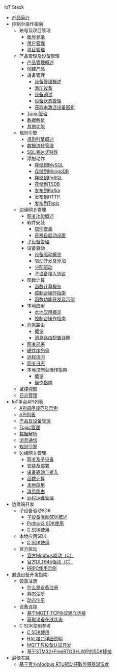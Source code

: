 <div class="sidebar_title icon__uiotstack"> IoT Stack</div>      

* [产品简介](/uiot-stack/产品简介)
* 控制台操作指南
  * 账号及项目管理
    * [账号登录](/uiot-stack/控制台操作指南/账号及项目管理/账号登录)
    * [用户管理](/uiot-stack/控制台操作指南/账号及项目管理/用户管理)
    * [项目管理](/uiot-stack/控制台操作指南/账号及项目管理/项目管理)
  * 产品管理及设备管理
    * [产品管理概述](/uiot-stack/控制台操作指南/产品管理/产品管理概述)
    * [创建产品](/uiot-stack/控制台操作指南/产品管理/创建产品)
    * 设备管理
      * [设备管理概述](/uiot-stack/控制台操作指南/产品管理/设备管理/设备管理概述)
      * [添加设备](/uiot-stack/控制台操作指南/产品管理/设备管理/添加设备)
      * [设备调试](/uiot-stack/控制台操作指南/产品管理/设备管理/设备调试)
      * [设备状态管理](/uiot-stack/控制台操作指南/产品管理/设备管理/设备状态管理)
      * [获取未激活设备密钥](/uiot-stack/控制台操作指南/产品管理/设备管理/获取未激活设备密钥)
    * [Topic管理](/uiot-stack/控制台操作指南/产品管理/Topic管理)
    * [数据解析](/uiot-stack/控制台操作指南/产品管理/数据解析)
    * [其他功能](/uiot-stack/控制台操作指南/产品管理/其他功能)
  * 规则引擎
    * [规则引擎概述](/uiot-stack/控制台操作指南/规则引擎/规则引擎概览)
    * [数据流转管理](/uiot-stack/控制台操作指南/规则引擎/数据流转管理)
    * [SQL表达式特性](/uiot-stack/控制台操作指南/规则引擎/SQL表达式特性)
    * 添加动作
      * [存储到MySQL](/uiot-stack/控制台操作指南/规则引擎/添加动作/存储到MySQL)
      * [存储到MongoDB](/uiot-stack/控制台操作指南/规则引擎/添加动作/存储到MongoDB)
      * [存储到PgSQL](/uiot-stack/控制台操作指南/规则引擎/添加动作/存储到PgSQL)
      * [存储到TSDB](/uiot-stack/控制台操作指南/规则引擎/添加动作/存储到TSDB)
      * [发布到Kafka](/uiot-stack/控制台操作指南/规则引擎/添加动作/发布到Kafka)
      * [发布到HTTP](/uiot-stack/控制台操作指南/规则引擎/添加动作/发布到HTTP)
      * [发布到Topic](/uiot-stack/控制台操作指南/规则引擎/添加动作/发布到Topic)
  * 边缘网关管理
    * [网关功能概述](/uiot-stack/控制台操作指南/网关管理/网关功能概述)
    * 软件安装
      * [软件安装](/uiot-stack/控制台操作指南/网关管理/软件安装/软件安装)
      * [开机自启动设置](/uiot-stack/控制台操作指南/网关管理/软件安装/开机自启动设置)
    * [子设备管理](/uiot-stack/控制台操作指南/网关管理/子设备管理)
    * 设备驱动
      * [设备驱动概览](/uiot-stack/控制台操作指南/网关管理/设备驱动/设备驱动概览)
      * [驱动开发及添加](/uiot-stack/控制台操作指南/网关管理/设备驱动/驱动开发及添加)
      * [分配驱动](/uiot-stack/控制台操作指南/网关管理/设备驱动/分配驱动)
      * [子设备接入协议](/uiot-stack/控制台操作指南/网关管理/设备驱动/子设备接入协议)
    * 函数计算
      * [函数计算概览](/uiot-stack/控制台操作指南/网关管理/函数计算/函数计算概览)
      * [控制台操作指南](/uiot-stack/控制台操作指南/网关管理/函数计算/控制台操作指南)
      * [函数功能开发及示例](/uiot-stack/控制台操作指南/网关管理/函数计算/函数功能开发及示例)
    * 本地应用
      * [本地应用概览](/uiot-stack/控制台操作指南/网关管理/本地应用/本地应用概览)
      * [控制台操作指南](/uiot-stack/控制台操作指南/网关管理/本地应用/控制台操作指南)
    * 消息路由
      * [概览](/uiot-stack/控制台操作指南/网关管理/消息路由/概览)
      * [消息路由配置详解](/uiot-stack/控制台操作指南/网关管理/消息路由/消息路由配置详解)
    * [网关部署](/uiot-stack/控制台操作指南/网关管理/网关部署)
    * [硬件序列号](/uiot-stack/控制台操作指南/网关管理/硬件序列号)
    * [远程访问](/uiot-stack/控制台操作指南/网关管理/远程访问)
    * [网关日志](/uiot-stack/控制台操作指南/网关管理/网关日志)
    * 本地控制台操作指南
      * [概览](/uiot-stack/控制台操作指南/网关管理/本地控制台操作指南/概览)
      * [操作指南](/uiot-stack/控制台操作指南/网关管理/本地控制台操作指南/操作指南)
  * [监控视图](/uiot-stack/控制台操作指南/监控视图)
  * [日志管理](/uiot-stack/控制台操作指南/日志管理)
* IoT平台API列表
  * [API调用规范及示例](/uiot-stack/IoT平台开发指南/API调用规范及示例)
  * [API列表](/uiot-stack/IoT平台开发指南/API列表)
  * [产品及设备管理](/uiot-stack/IoT平台开发指南/产品及设备管理)
  * [Topic管理](/uiot-stack/IoT平台开发指南/Topic管理)
  * [数据解析](/uiot-stack/IoT平台开发指南/数据解析)
  * [消息通信](/uiot-stack/IoT平台开发指南/消息通信)
  * [规则引擎](/uiot-stack/IoT平台开发指南/规则引擎)
  * 边缘网关管理
    * [网关及子设备](/uiot-stack/IoT平台开发指南/网关管理/网关及子设备)
    * [安装及部署](/uiot-stack/IoT平台开发指南/网关管理/安装及部署)
    * [设备驱动与接入](/uiot-stack/IoT平台开发指南/网关管理/设备驱动与接入)
    * [函数计算](/uiot-stack/IoT平台开发指南/网关管理/函数计算)
    * [本地应用](/uiot-stack/IoT平台开发指南/网关管理/本地应用)
    * [消息路由](/uiot-stack/IoT平台开发指南/网关管理/消息路由)
    * [远程运维管理](/uiot-stack/IoT平台开发指南/网关管理/远程运维管理)
* 边缘端开发
  * 子设备驱动SDK
    * [子设备驱动SDK概述](/uiot-stack/边缘端开发/子设备驱动SDK/子设备驱动SDK概述)
    * [Python3 SDK使用](/uiot-stack/边缘端开发/子设备驱动SDK/Python3_SDK使用)
    * [C SDK使用](/uiot-stack/边缘端开发/子设备驱动SDK/C_SDK使用)
  * 本地应用SDK
    * [C SDK使用](/uiot-stack/边缘端开发/本地应用SDK/C_SDK使用)
  * 官方驱动
    * [官方Modbus驱动（C）](/uiot-stack/边缘端开发/官方驱动/官方Modbus驱动（C）)
    * [官方DLT645驱动（C）](/uiot-stack/边缘端开发/官方驱动/官方DLT645驱动（C）)
    * [RRPC使用示例](/uiot-stack/边缘端开发/官方驱动/RRPC使用示例)
* 直连设备开发指南
  * 设备注册
    * [什么是设备注册](/uiot-stack/直连设备开发指南/设备注册/什么是设备注册)
    * [静态注册](/uiot-stack/直连设备开发指南/设备注册/静态注册)
    * [动态注册](/uiot-stack/直连设备开发指南/设备注册/动态注册)	
  * 设备连接
    * [基于MQTT-TCP协议建立连接](/uiot-stack/直连设备开发指南/设备连接/基于MQTT-TCP协议建立连接)
    * [获取设备在线状态](/uiot-stack/直连设备开发指南/设备连接/获取设备在线状态)	
  * C SDK使用参考
    * [C SDK使用](/uiot-stack/直连设备开发指南/C_SDK使用参考/C_SDK使用)
    * [HAL接口详细说明](/uiot-stack/直连设备开发指南/C_SDK使用参考/HAL接口详细说明)
    * [MQTT与设备认证开发](/uiot-stack/直连设备开发指南/C_SDK使用参考/MQTT与设备认证开发)
    * [基于STM32+FreeRTOS+LWIP的SDK移植](/uiot-stack/直连设备开发指南/C_SDK使用参考/基于STM32+FreeRTOS+LWIP的SDK移植)
* 最佳实践
  * [基于官方Modbus RTU驱动获取传感器温湿度 ](/uiot-stack/最佳实践/modbusrtu)


